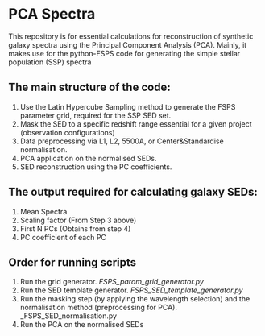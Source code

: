 # PCA Spectra
This repository is for essential calculations for reconstruction of synthetic galaxy spectra using the Principal Component Analysis (PCA). Mainly, it makes use for the python-FSPS code for generating the simple stellar population (SSP) spectra
## The main structure of the code:
1. Use the Latin Hypercube Sampling method to generate the FSPS parameter grid, required for the SSP SED set.
2. Mask the SED to a specific redshift range essential for a given project (observation configurations)
3. Data preprocessing via L1, L2, 5500A, or Center&Standardise normalisation.
4. PCA application on the normalised SEDs.
5. SED reconstruction using the PC coefficients.



## The output required for calculating galaxy SEDs:
1. Mean Spectra
2. Scaling factor (From Step 3 above)
3. First N PCs (Obtains from step 4)
4. PC coefficient of each PC

## Order for running scripts
1. Run the grid generator.
    _FSPS\_param\_grid\_generator.py_
2. Run the SED template generator.
    _FSPS\_SED\_template\_generator.py_
3. Run the masking step (by applying the wavelength selection) and the normalisation method (preprocessing for PCA).
    _FSPS\_SED\_normalisation.py    
4. Run the PCA on the normalised SEDs
